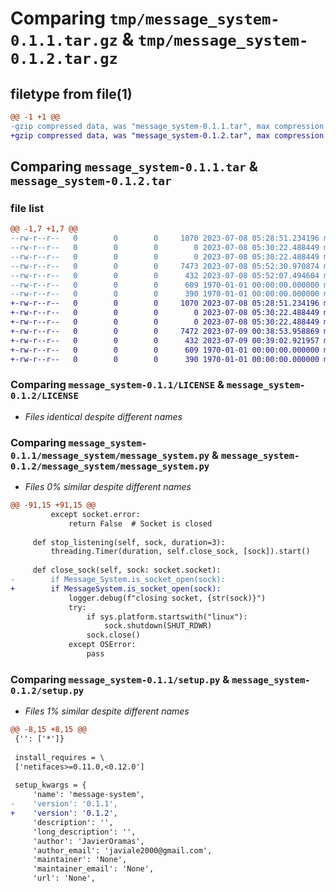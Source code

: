 # Comparing `tmp/message_system-0.1.1.tar.gz` & `tmp/message_system-0.1.2.tar.gz`

## filetype from file(1)

```diff
@@ -1 +1 @@
-gzip compressed data, was "message_system-0.1.1.tar", max compression
+gzip compressed data, was "message_system-0.1.2.tar", max compression
```

## Comparing `message_system-0.1.1.tar` & `message_system-0.1.2.tar`

### file list

```diff
@@ -1,7 +1,7 @@
--rw-r--r--   0        0        0     1070 2023-07-08 05:28:51.234196 message_system-0.1.1/LICENSE
--rw-r--r--   0        0        0        0 2023-07-08 05:30:22.488449 message_system-0.1.1/README.md
--rw-r--r--   0        0        0        0 2023-07-08 05:30:22.488449 message_system-0.1.1/message_system/__init__.py
--rw-r--r--   0        0        0     7473 2023-07-08 05:52:30.970874 message_system-0.1.1/message_system/message_system.py
--rw-r--r--   0        0        0      432 2023-07-08 05:52:07.494604 message_system-0.1.1/pyproject.toml
--rw-r--r--   0        0        0      609 1970-01-01 00:00:00.000000 message_system-0.1.1/setup.py
--rw-r--r--   0        0        0      390 1970-01-01 00:00:00.000000 message_system-0.1.1/PKG-INFO
+-rw-r--r--   0        0        0     1070 2023-07-08 05:28:51.234196 message_system-0.1.2/LICENSE
+-rw-r--r--   0        0        0        0 2023-07-08 05:30:22.488449 message_system-0.1.2/README.md
+-rw-r--r--   0        0        0        0 2023-07-08 05:30:22.488449 message_system-0.1.2/message_system/__init__.py
+-rw-r--r--   0        0        0     7472 2023-07-09 00:38:53.958869 message_system-0.1.2/message_system/message_system.py
+-rw-r--r--   0        0        0      432 2023-07-09 00:39:02.921957 message_system-0.1.2/pyproject.toml
+-rw-r--r--   0        0        0      609 1970-01-01 00:00:00.000000 message_system-0.1.2/setup.py
+-rw-r--r--   0        0        0      390 1970-01-01 00:00:00.000000 message_system-0.1.2/PKG-INFO
```

### Comparing `message_system-0.1.1/LICENSE` & `message_system-0.1.2/LICENSE`

 * *Files identical despite different names*

### Comparing `message_system-0.1.1/message_system/message_system.py` & `message_system-0.1.2/message_system/message_system.py`

 * *Files 0% similar despite different names*

```diff
@@ -91,15 +91,15 @@
         except socket.error:
             return False  # Socket is closed
 
     def stop_listening(self, sock, duration=3):
         threading.Timer(duration, self.close_sock, [sock]).start()
 
     def close_sock(self, sock: socket.socket):
-        if Message_System.is_socket_open(sock):
+        if MessageSystem.is_socket_open(sock):
             logger.debug(f"closing socket, {str(sock)}")
             try:
                 if sys.platform.startswith("linux"):
                     sock.shutdown(SHUT_RDWR)
                 sock.close()
             except OSError:
                 pass
```

### Comparing `message_system-0.1.1/setup.py` & `message_system-0.1.2/setup.py`

 * *Files 1% similar despite different names*

```diff
@@ -8,15 +8,15 @@
 {'': ['*']}
 
 install_requires = \
 ['netifaces>=0.11.0,<0.12.0']
 
 setup_kwargs = {
     'name': 'message-system',
-    'version': '0.1.1',
+    'version': '0.1.2',
     'description': '',
     'long_description': '',
     'author': 'JavierOramas',
     'author_email': 'javiale2000@gmail.com',
     'maintainer': 'None',
     'maintainer_email': 'None',
     'url': 'None',
```

